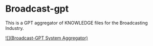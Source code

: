 # Broadcast-gpt
This is a GPT aggregator of KNOWLEDGE files for the Broadcasting Industry.


[![](Broadcast-GPT System Aggregator)](https://raw.githubusercontent.com/videofeedback/broadcast-gpt/main/images/04_systems_cards_aggregator.png)

